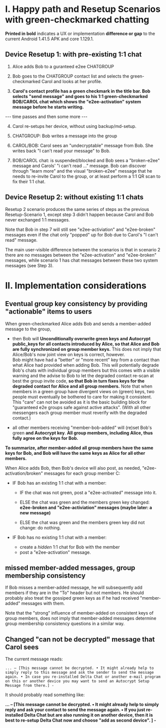 
# I. Happy path and Resetup Scenarios with green-checkmarked chatting

**Printed in bold** indicates a UX or implementation **difference or gap**
to the current Android 1.41.5 APK and core 1.129.1.

## Device Resetup 1: with pre-existing 1:1 chat

1. Alice adds Bob to a guranteed e2ee CHATGROUP 

2. Bob goes to the CHATGROUP contact list 
   and selects the green-checkmarked Carol 
   and looks at her profile.

3. **Carol's contact profile has a green checkmark in the title bar.
   Bob selects "send message" and goes to his 1:1 green-checkmarked 
   BOB/CAROL chat which shows the "e2ee-activation" system message
   before he starts writing.** 

--- time passes and then some more ---

4. Carol re-setups her device, without using backup/md-setup.

5. CHATGROUP: Bob writes a message into the group

6. CAROL/BOB: Carol sees an "undecryptable" message from Bob.
   She writes back "I can't read your message" to Bob.

7. BOB/CAROL chat: is suspended/blocked and Bob sees a "broken-e2ee" message
   and Carols' "i can't read ..." message.
   Bob can discover through "learn more" 
   and the visual "broken-e2ee" message
   that he needs to re-invite Carol to the group,
   or at least perform a 1:1 QR scan to fix their 1:1 chat.


## Device Resetup 2: without existing 1:1 chats

Resetup 2 scenario produces the same series of steps as the previous Resetup-Scenario 1, 
except step 3 didn't happen because Carol and Bob never exchanged 1:1 messages. 

Note that Bob in step 7 will still see "e2ee-activiation" and "e2ee-broken" messages
even if the chat only "popped" up for Bob due to Carol's "I can't read" message. 

The main user-visible difference between the scenarios is that 
in scenario 2 there are no messages between the "e2ee-activation" and "e2ee-broken" messages,
while scenario 1 has chat messages between these two system messages (see Step 3).

# II. Implementation considerations 

## Eventual group key consistency by providing "actionable" items to users

When green-checkmarked Alice adds Bob and sends a member-added message to the group, 

- then Bob will **Unconditionally overwrite green keys and Autocrypt public_keys 
  for all contacts introduced by Alice, 
  so that Alice and Bob are fully synchronized on group member keys.** 
  This does not imply that Alice/Bob's now joint view on keys is correct, however.  
  Bob might have had a "better" or "more recent" key from a contact 
  than what Alice had provided when adding Bob. This will potentially degrade Bob's 
  chats with individual group members but this comes with a visible warning 
  and the advise to Bob to let the degraded contact re-scan at best the group invite code,
  **so that Bob in turn fixes keys for the degraded contact for Alice and all group members.**
  Note that when members in a green group have divergent views on (green) keys,
  two people must eventually be bothered to care for making it consistent. 
  This "care" can not be avoided as it is the basic building block 
  for "guaranteed e2e groups safe against active attacks".
  (With all other messengers each group member must reverify with the degraded contact.)

- all other members receiving "member-bob-added" 
  will (re)set Bob's green **and Autocrypt key**. 
  **All group members, including Alice, thus fully agree on the keys for Bob.**
 
**To summarize, after member-added all group members have the same keys for Bob,
and Bob will have the same keys as Alice for all other members.**

When Alice adds Bob, then Bob's device will also post, as needed, 
"e2ee-activation/broken" messages for each group member C: 

- IF Bob has an existing 1:1 chat with a member: 

  - IF the chat was not green, post a "e2ee-activated" message into it. 

  - ELSE the chat was green and the members green key changed: 
    **e2ee-broken and "e2ee-activiation" messages (maybe later: a new message)**

  - ELSE the chat was green and the members green key did not change: do nothing. 

- IF Bob has no existing 1:1 chat with a member: 
  
  - create a *hidden* 1:1 chat for Bob with the member
  - post a "e2ee-activation" message. 


## missed member-added messages, group membership consistency

If Bob misses a member-added message, he will subsequently add members
if they are in the "To" header but not members. He should probably
also treat the gossiped green keys as 
if he had received "member-added" messages with them. 

Note that the "strong" influence of member-added on consistent keys of group members,
does not imply that member-added messages determine group membership consistency
questions in a similar way. 


## Changed "can not be decrypted" message that Carol sees

The current message reads:

```
... – [This message cannot be decrypted. • It might already help to simply reply to this message and ask the sender to send the message again. • In case you re-installed Delta Chat or another e-mail program on this or another device you may want to send an Autocrypt Setup Message from there.] -
```

It should probably read something like: 

**... – [This message cannot be decrypted. • It might already help to simply reply and ask 
your contact to send the message again. • If you just re-installed Delta Chat 
but are also running it on another device, 
then it is best to re-setup Delta Chat now and choose "add as second device". ] -**
